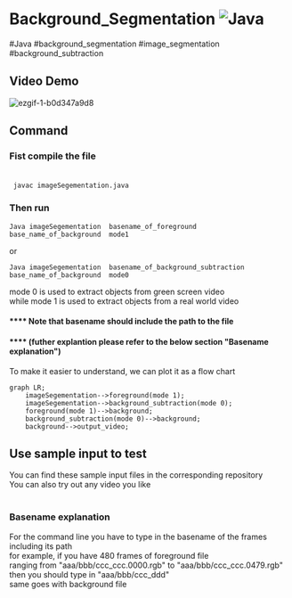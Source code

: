 # Background_Segmentation <badge>![Java](https://img.shields.io/badge/java-%23ED8B00.svg?style=for-the-badge&logo=java&logoColor=white)<badge></br>
 #Java #background_segmentation #image_segmentation #background_subtraction </br>
## Video Demo
![ezgif-1-b0d347a9d8](https://user-images.githubusercontent.com/98661228/195191338-be2aa680-ad83-41e6-9c60-96456d53905f.gif)


## Command
### Fist compile the file</br></br>

```
 javac imageSegementation.java
```

### Then run</br>

```
Java imageSegementation  basename_of_foreground  base_name_of_background  mode1
```

 or
 
``` 
Java imageSegementation  basename_of_background_subtraction  base_name_of_background  mode0
```
mode 0 is used to extract objects from green screen video </br>
while mode 1 is used to extract objects from a real world video </br>
#### **** Note that basename should include the path to the file</br>
#### **** (futher explantion please refer to the below section "Basename explanation")</br>

To make it easier to understand, we can plot it as a flow chart
```mermaid
graph LR;
    imageSegementation-->foreground(mode 1);
    imageSegementation-->background_subtraction(mode 0);
    foreground(mode 1)-->background;
    background_subtraction(mode 0)-->background;
    background-->output_video;
```
## Use sample input to test
You can find these sample input files in the corresponding repository</br>
You can also try out any video you like</br></br>
### Basename explanation
For the command line you have to type in the basename of the frames including its path</br>
for example, if you have 480 frames of foreground file</br>
ranging from "aaa/bbb/ccc_ccc.0000.rgb" to "aaa/bbb/ccc_ccc.0479.rgb" </br>
then you should type in "aaa/bbb/ccc_ddd"</br>
same goes with background file</br></br></br>
